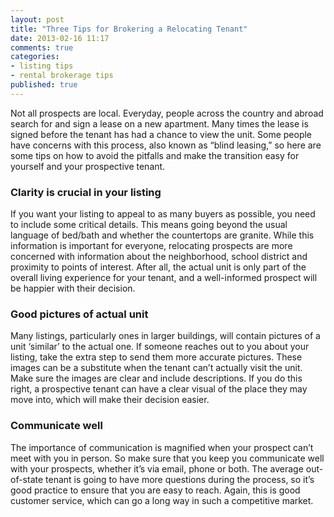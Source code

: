 ```yaml
---
layout: post
title: "Three Tips for Brokering a Relocating Tenant"
date: 2013-02-16 11:17
comments: true
categories: 
- listing tips
- rental brokerage tips
published: true
---
```

Not all prospects are local. Everyday, people across the country and abroad search for and sign a lease on a new apartment. Many times the lease is signed before the tenant has had a chance to view the unit. Some people have concerns with this process, also known as “blind leasing,” so here are some tips on how to avoid the pitfalls and make the transition easy for yourself and your prospective tenant.

### Clarity is crucial in your listing

If you want your listing to appeal to as many buyers as possible, you need to include some critical details. This means going beyond the usual language of bed/bath and whether the countertops are granite. While this information is important for everyone, relocating prospects are more concerned with information about the neighborhood, school district and proximity to points of interest. After all, the actual unit is only part of the overall living experience for your tenant, and a well-informed prospect will be happier with their decision.

### Good pictures of actual unit

Many listings, particularly ones in larger buildings, will contain pictures of a unit ‘similar’ to the actual one. If someone reaches out to you about your listing, take the extra step to send them more accurate pictures. These images can be a substitute when the tenant can’t actually visit the unit. Make sure the images are clear and include descriptions. If you do this right, a prospective tenant can have a clear visual of the place they may move into, which will make their decision easier.

### Communicate well

The importance of communication is magnified when your prospect can’t meet with you in person. So make sure that you keep you communicate well with your prospects, whether it’s via email, phone or both. The average out-of-state tenant is going to have more questions during the process, so it’s good practice to ensure that you are easy to reach. Again, this is good customer service, which can go a long way in such a competitive market. 

